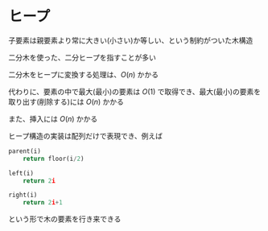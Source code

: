 # ヒープ

子要素は親要素より常に大きい(小さい)か等しい、という制約がついた木構造

二分木を使った、二分ヒープを指すことが多い

二分木をヒープに変換する処理は、$O\left(n\right)$ かかる

代わりに、要素の中で最大(最小)の要素は $O\left(1\right)$ で取得でき、最大(最小)の要素を取り出す(削除する)には $O\left(n\right)$ かかる

また、挿入には $O\left(n\right)$ かかる

ヒープ構造の実装は配列だけで表現でき、例えば
```py
parent(i)
    return floor(i/2)

left(i)
    return 2i

right(i)
    return 2i+1
```
という形で木の要素を行き来できる
